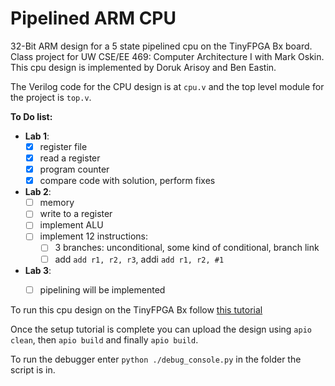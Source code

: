 # Pipelined ARM CPU
32-Bit ARM design for a 5 state pipelined cpu on the TinyFPGA Bx board.
Class project for UW CSE/EE 469: Computer Architecture I with Mark Oskin.
This cpu design is implemented by Doruk Arisoy and Ben Eastin.

The Verilog code for the CPU design is at <code>cpu.v</code> and the top level module for the project is <code>top.v</code>.

**To Do list:**
+ **Lab 1**:
    - [x] register file
    - [x] read a register
    - [x] program counter
    - [x] compare code with solution, perform fixes
+ **Lab 2**:
    - [ ] memory
    - [ ] write to a register
    - [ ] implement ALU
    - [ ] implement 12 instructions:
        - [ ] 3 branches: unconditional, some kind of conditional, branch link
        - [ ] add <code>add r1, r2, r3</code>, addi <code>add r1, r2, #1</code>
+ **Lab 3**:
    - [ ] pipelining will be implemented


To run this cpu design on the TinyFPGA Bx follow [this tutorial](https://tinyfpga.com/bx/guide.html)

Once the setup tutorial is complete you can upload the design using <code>apio clean</code>, then <code>apio build</code> and finally <code>apio build</code>.

To run the debugger enter <code>python ./debug_console.py</code> in the folder the script is in.
